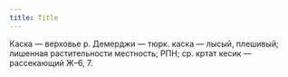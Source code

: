 ```yaml
---
title: Title
---
```


Каска — верховье р. Демерджи — тюрк. каска — лысый, плешивый; лишенная
растительности местность; РПН; ср. кртат кесик — рассекающий Ж–6, 7.
